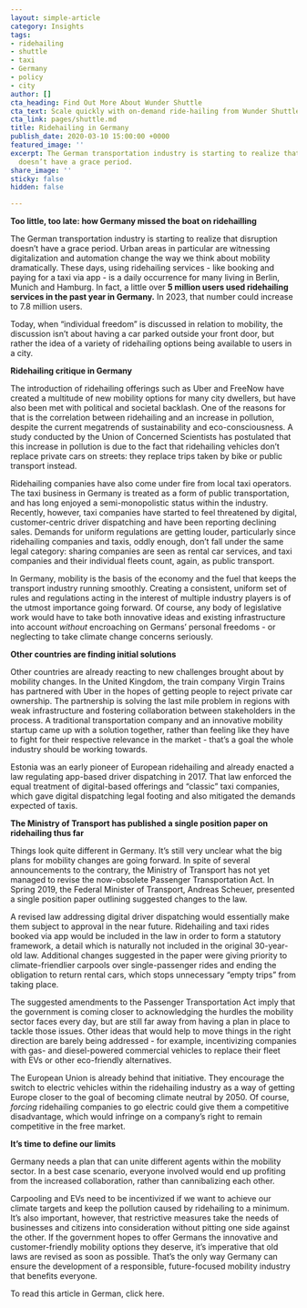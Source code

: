 ```yaml
---
layout: simple-article
category: Insights
tags:
- ridehailing
- shuttle
- taxi
- Germany
- policy
- city
author: []
cta_heading: Find Out More About Wunder Shuttle
cta_text: Scale quickly with on-demand ride-hailing from Wunder Shuttle.
cta_link: pages/shuttle.md
title: Ridehailing in Germany
publish_date: 2020-03-10 15:00:00 +0000
featured_image: ''
excerpt: The German transportation industry is starting to realize that disruption
  doesn’t have a grace period.
share_image: ''
sticky: false
hidden: false

---
```

**Too little, too late: how Germany missed the boat on ridehailling**

The German transportation industry is starting to realize that disruption doesn’t have a grace period. Urban areas in particular are witnessing digitalization and automation change the way we think about mobility dramatically. These days, using ridehailing services - like booking and paying for a taxi via app - is a daily occurrence for many living in Berlin, Munich and Hamburg. In fact, a little over **5 million users used ridehailing services in the past year in Germany.** In 2023, that number could increase to 7.8 million users.

Today, when “individual freedom” is discussed in relation to mobility, the discussion isn’t about having a car parked outside your front door, but rather the idea of a variety of ridehailing options being available to users in a city.

**Ridehailing critique in Germany**

The introduction of ridehailing offerings such as Uber and FreeNow have created a multitude of new mobility options for many city dwellers, but have also been met with political and societal backlash. One of the reasons for that is the correlation between ridehailing and an increase in pollution, despite the current megatrends of sustainability and eco-consciousness. A study conducted by the Union of Concerned Scientists has postulated that this increase in pollution is due to the fact that ridehailing vehicles don’t replace private cars on streets: they replace trips taken by bike or public transport instead.

Ridehailing companies have also come under fire from local taxi operators. The taxi business in Germany is treated as a form of public transportation, and has long enjoyed a semi-monopolistic status within the industry. Recently, however, taxi companies have started to feel threatened by digital, customer-centric driver dispatching and have been reporting declining sales. Demands for uniform regulations are getting louder, particularly since ridehailing companies and taxis, oddly enough, don’t fall under the same legal category: sharing companies are seen as rental car services, and taxi companies and their individual fleets count, again, as public transport.

In Germany, mobility is the basis of the economy and the fuel that keeps the transport industry running smoothly. Creating a consistent, uniform set of rules and regulations acting in the interest of multiple industry players is of the utmost importance going forward. Of course, any body of legislative work would have to take both innovative ideas and existing infrastructure into account _without_ encroaching on Germans’ personal freedoms - or neglecting to take climate change concerns seriously.

**Other countries are finding initial solutions**

Other countries are already reacting to new challenges brought about by mobility changes. In the United Kingdom, the train company Virgin Trains has partnered with Uber in the hopes of getting people to reject private car ownership. The partnership is solving the last mile problem in regions with weak infrastructure and fostering collaboration between stakeholders in the process. A traditional transportation company and an innovative mobility startup came up with a solution together, rather than feeling like they have to fight for their respective relevance in the market - that’s a goal the whole industry should be working towards.

Estonia was an early pioneer of European ridehailing and already enacted a law regulating app-based driver dispatching in 2017. That law enforced the equal treatment of digital-based offerings and “classic” taxi companies, which gave digital dispatching legal footing and also mitigated the demands expected of taxis.

**The Ministry of Transport has published a single position paper on ridehailing thus far**

Things look quite different in Germany. It’s still very unclear what the big plans for mobility changes are going forward. In spite of several announcements to the contrary, the Ministry of Transport has not yet managed to revise the now-obsolete Passenger Transportation Act. In Spring 2019, the Federal Minister of Transport, Andreas Scheuer, presented a single position paper outlining suggested changes to the law.

A revised law addressing digital driver dispatching would essentially make them subject to approval in the near future. Ridehailing and taxi rides booked via app would be included in the law in order to form a statutory framework, a detail which is naturally not included in the original 30-year-old law. Additional changes suggested in the paper were giving priority to climate-friendlier carpools over single-passenger rides and ending the obligation to return rental cars, which stops unnecessary “empty trips” from taking place.

The suggested amendments to the Passenger Transportation Act imply that the government is coming closer to acknowledging the hurdles the mobility sector faces every day, but are still far away from having a plan in place to tackle those issues. Other ideas that would help to move things in the right direction are barely being addressed - for example, incentivizing companies with gas- and diesel-powered commercial vehicles to replace their fleet with EVs or other eco-friendly alternatives.

The European Union is already behind that initiative. They encourage the switch to electric vehicles within the ridehailing industry as a way of getting Europe closer to the goal of becoming climate neutral by 2050. Of course, _forcing_ ridehailing companies to go electric could give them a competitive disadvantage, which would infringe on a company’s right to remain competitive in the free market.

**It’s time to define our limits**

Germany needs a plan that can unite different agents within the mobility sector. In a best case scenario, everyone involved would end up profiting from the increased collaboration, rather than cannibalizing each other.

Carpooling and EVs need to be incentivized if we want to achieve our climate targets and keep the pollution caused by ridehailing to a minimum. It’s also important, however, that restrictive measures take the needs of businesses and citizens into consideration without pitting one side against the other. If the government hopes to offer Germans the innovative and customer-friendly mobility options they deserve, it’s imperative that old laws are revised as soon as possible. That’s the only way Germany can ensure the development of a responsible, future-focused mobility industry that benefits everyone.

To read this article in German, click here. 
